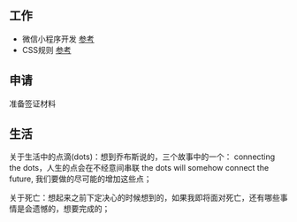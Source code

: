 ## 工作
- 微信小程序开发 [参考](https://www.ruanyifeng.com/blog/2020/10/wechat-miniprogram-tutorial-part-one.html)
- CSS规则
[参考](https://vue3js.cn/interview/css/center.html#%E4%B8%89%E3%80%81%E6%80%BB%E7%BB%93)
  
## 申请
准备签证材料

## 生活

关于生活中的点滴(dots)：想到乔布斯说的，三个故事中的一个： connecting the dots，人生的点会在不经意间串联 the dots will somehow connect the future, 我们要做的尽可能的增加这些点；

关于死亡：想起来之前下定决心的时候想到的，如果我即将面对死亡，还有哪些事情是会遗憾的，想要完成的；


